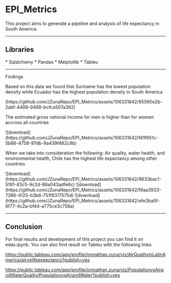# EPI_Metrics

<P>This project aims to generate a pipeline and analysis of life expectancy in South America. 
<hr>
<h2>Libraries</h2>
* Sqlalchemy
* Pandas
* Matplotlib
* Tableu
<hr>
<p>Findings</p>
<p>Based on this data we found that Suriname has the lowest population density while Ecuador has the highest population density in South America</p>
<p>(https://github.com/JZunaRepo/EPI_Metrics/assets/106331642/65560e2b-2abf-4489-9468-bcfca507a392)</P>
<p>The estimated gross national income for men is higher than for women accross all countries</p>
![download](https://github.com/JZunaRepo/EPI_Metrics/assets/106331642/f41f651c-5b86-4758-97db-9a439f482c9b)
<p>When we take into consideration the following: Air quality, water health, and environmental health, Chile has the highest life expectancy among other countries </p>
![download](https://github.com/JZunaRepo/EPI_Metrics/assets/106331642/9633bac1-5191-43c5-9c2d-86a043adfe6c)
![download](https://github.com/JZunaRepo/EPI_Metrics/assets/106331642/f9aa3933-7396-4125-b3b6-751f8317575d)
![download](https://github.com/JZunaRepo/EPI_Metrics/assets/106331642/efe3ba5f-6f77-4c2a-bf44-a775ce3c758a)
<hr>
<h2>Conclusion</h2>
For final results and development of this project you can find it on edas.ipynb. You can also find result on Tableu with the following links:

https://public.tableau.com/app/profile/jonnathan.zuna/viz/AirQualityinLatinAmerica/airvslifeexpectancy?publish=yes

https://public.tableau.com/app/profile/jonnathan.zuna/viz/PopulationvsAirandWaterQuality/PopulationvsAirandWater?publish=yes

